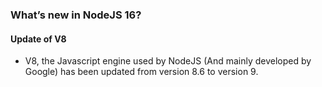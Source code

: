 ### What’s new in NodeJS 16?

#### Update of V8
* V8, the Javascript engine used by NodeJS (And mainly developed by Google) has been updated from version 8.6 to version 9.

